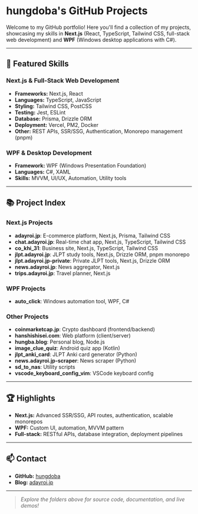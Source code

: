 # hungdoba's GitHub Projects

Welcome to my GitHub portfolio! Here you'll find a collection of my projects, showcasing my skills in **Next.js** (React, TypeScript, Tailwind CSS, full-stack web development) and **WPF** (Windows desktop applications with C#).

---

## 🚀 Featured Skills

### Next.js & Full-Stack Web Development

- **Frameworks:** Next.js, React
- **Languages:** TypeScript, JavaScript
- **Styling:** Tailwind CSS, PostCSS
- **Testing:** Jest, ESLint
- **Database:** Prisma, Drizzle ORM
- **Deployment:** Vercel, PM2, Docker
- **Other:** REST APIs, SSR/SSG, Authentication, Monorepo management (pnpm)

### WPF & Desktop Development

- **Framework:** WPF (Windows Presentation Foundation)
- **Languages:** C#, XAML
- **Skills:** MVVM, UI/UX, Automation, Utility tools

---

## 📚 Project Index

### Next.js Projects

- **adayroi.jp**: E-commerce platform, Next.js, Prisma, Tailwind CSS
- **chat.adayroi.jp**: Real-time chat app, Next.js, TypeScript, Tailwind CSS
- **co_khi_31**: Business site, Next.js, TypeScript, Tailwind CSS
- **jlpt.adayroi.jp**: JLPT study tools, Next.js, Drizzle ORM, pnpm monorepo
- **jlpt.adayroi.jp-private**: Private JLPT tools, Next.js, Drizzle ORM
- **news.adayroi.jp**: News aggregator, Next.js
- **trips.adayroi.jp**: Travel planner, Next.js

### WPF Projects

- **auto_click**: Windows automation tool, WPF, C#

### Other Projects

- **coinmarketcap.jp**: Crypto dashboard (frontend/backend)
- **hanshishisei.com**: Web platform (client/server)
- **hungba.blog**: Personal blog, Node.js
- **image_clue_quiz**: Android quiz app (Kotlin)
- **jlpt_anki_card**: JLPT Anki card generator (Python)
- **news.adayroi.jp-scraper**: News scraper (Python)
- **sd_to_nas**: Utility scripts
- **vscode_keyboard_config_vim**: VSCode keyboard config

---

## 🏆 Highlights

- **Next.js:** Advanced SSR/SSG, API routes, authentication, scalable monorepos
- **WPF:** Custom UI, automation, MVVM pattern
- **Full-stack:** RESTful APIs, database integration, deployment pipelines

---

## 📫 Contact

- **GitHub:** [hungdoba](https://github.com/hungdoba)
- **Blog:** [adayroi.jp](https://adayroi.jp)

---

> _Explore the folders above for source code, documentation, and live demos!_
